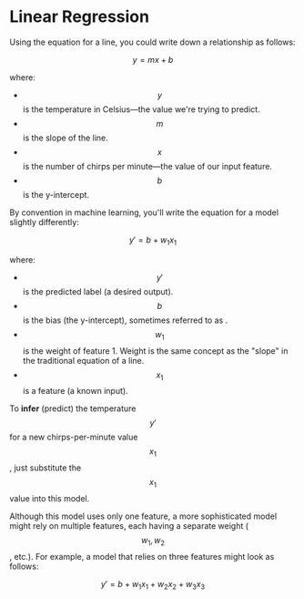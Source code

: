 # Linear Regression

Using the equation for a line, you could write down a relationship as follows:

$$
y=mx+b
$$

where:

* $$y$$is the temperature in Celsius—the value we're trying to predict.
* $$m$$is the slope of the line.
* $$x$$is the number of chirps per minute—the value of our input feature.
* $$b$$is the y-intercept.

By convention in machine learning, you'll write the equation for a model slightly differently:

$$
y' = b + w_1x_1
$$

where:

* $$y'$$is the predicted label \(a desired output\).
* $$b$$is the bias \(the y-intercept\), sometimes referred to as .
* $$w_1$$is the weight of feature 1. Weight is the same concept as the "slope" in the traditional equation of a line.
* $$x_1$$is a feature \(a known input\).

To **infer** \(predict\) the temperature $$y'$$for a new chirps-per-minute value $$x_1$$, just substitute the $$x_1$$ value into this model.

Although this model uses only one feature, a more sophisticated model might rely on multiple features, each having a separate weight \($$w_1, w_2$$, etc.\). For example, a model that relies on three features might look as follows:

$$
y' = b + w_1x_1 + w_2x_2 + w_3x_3
$$

